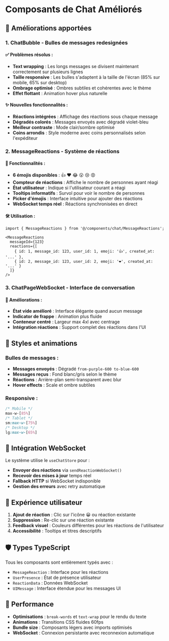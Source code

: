 # Composants de Chat Améliorés

## 🚀 Améliorations apportées

### 1. **ChatBubble** - Bulles de messages redesignées

#### ✅ Problèmes résolus :
- **Text wrapping** : Les longs messages se divisent maintenant correctement sur plusieurs lignes
- **Taille responsive** : Les bulles s'adaptent à la taille de l'écran (85% sur mobile, 65% sur desktop)
- **Ombrage optimisé** : Ombres subtiles et cohérentes avec le thème
- **Effet flottant** : Animation hover plus naturelle

#### ✨ Nouvelles fonctionnalités :
- **Réactions intégrées** : Affichage des réactions sous chaque message
- **Dégradés colorés** : Messages envoyés avec dégradé violet-bleu
- **Meilleur contraste** : Mode clair/sombre optimisé
- **Coins arrondis** : Style moderne avec coins personnalisés selon l'expéditeur

### 2. **MessageReactions** - Système de réactions

#### 🎉 Fonctionnalités :
- **6 émojis disponibles** : 👍 ❤️ 😂 😮 😢 😡
- **Compteur de réactions** : Affiche le nombre de personnes ayant réagi
- **État utilisateur** : Indique si l'utilisateur courant a réagi
- **Tooltips informatifs** : Survol pour voir le nombre de personnes
- **Picker d'émojis** : Interface intuitive pour ajouter des réactions
- **WebSocket temps réel** : Réactions synchronisées en direct

#### 🛠 Utilisation :

```tsx
import { MessageReactions } from '@/components/chat/MessageReactions';

<MessageReactions
  messageId={123}
  reactions={[
    { id: 1, message_id: 123, user_id: 1, emoji: '👍', created_at: '...' },
    { id: 2, message_id: 123, user_id: 2, emoji: '❤️', created_at: '...' }
  ]}
/>
```

### 3. **ChatPageWebSocket** - Interface de conversation

#### 🔧 Améliorations :
- **État vide amélioré** : Interface élégante quand aucun message
- **Indicator de frappe** : Animation plus fluide
- **Conteneur centré** : Largeur max 4xl avec centrage
- **Intégration réactions** : Support complet des réactions dans l'UI

## 🎨 Styles et animations

### Bulles de messages :
- **Messages envoyés** : Dégradé `from-purple-600 to-blue-600`
- **Messages reçus** : Fond blanc/gris selon le thème
- **Réactions** : Arrière-plan semi-transparent avec blur
- **Hover effects** : Scale et ombre subtiles

### Responsive :
```css
/* Mobile */
max-w-[85%]
/* Tablet */
sm:max-w-[75%]
/* Desktop */
lg:max-w-[65%]
```

## 🔗 Intégration WebSocket

Le système utilise le `useChatStore` pour :
- **Envoyer des réactions** via `sendReactionWebSocket()`
- **Recevoir des mises à jour** temps réel
- **Fallback HTTP** si WebSocket indisponible
- **Gestion des erreurs** avec retry automatique

## 📱 Expérience utilisateur

1. **Ajout de réaction** : Clic sur l'icône 😀 ou réaction existante
2. **Suppression** : Re-clic sur une réaction existante
3. **Feedback visuel** : Couleurs différentes pour les réactions de l'utilisateur
4. **Accessibilité** : Tooltips et titres descriptifs

## 🛡️ Types TypeScript

Tous les composants sont entièrement typés avec :
- `MessageReaction` : Interface pour les réactions
- `UserPresence` : État de présence utilisateur
- `ReactionData` : Données WebSocket
- `UIMessage` : Interface étendue pour les messages UI

## 🚀 Performance

- **Optimisations** : `break-words` et `text-wrap` pour le rendu du texte
- **Animations** : Transitions CSS fluides 60fps
- **Bundle size** : Composants légers avec imports optimisés
- **WebSocket** : Connexion persistante avec reconnexion automatique